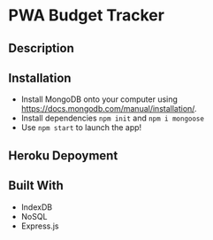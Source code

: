 # PWA Budget Tracker

## Description


## Installation
- Install MongoDB onto your computer using https://docs.mongodb.com/manual/installation/.
- Install dependencies `npm init` and `npm i mongoose`
- Use `npm start` to launch the app!

## Heroku Depoyment


## Built With

* IndexDB
* NoSQL
* Express.js
